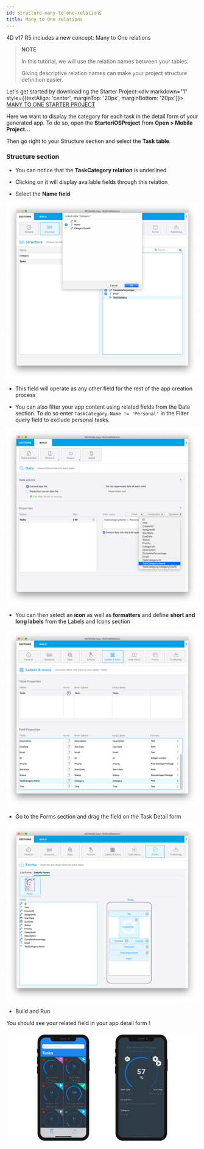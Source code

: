 ```yaml
---
id: structure-many-to-one-relations
title: Many to One relations
---
```


4D v17 R5 includes a new concept: Many to One relations

> **NOTE**
> 
> In this tutorial, we will use the relation names between your tables.
> 
> Giving descriptive relation names can make your project structure definition easier.

Let's get started by downloading the Starter Project:<div markdown="1" style={{textAlign: 'center', marginTop: '20px', marginBottom: '20px'}}>
<a class="button"
href="https://github.com/4d-for-ios/tutorial-ManyToOneRelations/releases/latest/download/tutorial-ManyToOneRelations.zip">MANY TO ONE STARTER PROJECT</a></div>

Here we want to display the category for each task in the detail form of your generated app. To do so, open the **StarteriOSProject** from **Open > Mobile Project...**

Then go right to your Structure section and select the **Task table**.

### Structure section

* You can notice that the **TaskCategory relation** is underlined

* Clicking on it will display available fields through this relation

* Select the **Name field**

![Select link from structure section](img/select-link-from-structure.png)

* This field will operate as any other field for the rest of the app creation process

* You can also filter your app content using related fields from the Data section. To do so enter `TaskCategory.Name != 'Personal'` in the Filter query field to exclude personal tasks.

 ![Related field from Data section](img/Related-field-from-Data-section.png)

* You can then select an **icon** as well as **formatters** and define **short and long labels** from the Labels and Icons section

![Related field from Labels and Icons section](img/related-field-from-labels-icons.png)

* Go to the Forms section and drag the field on the Task Detail form

![Related field in Forms section](img/related-field-forms.png)

* Build and Run

You should see your related field in your app detail form !

![Related field in Forms section](img/final-result-n-to-one-relations.png)


